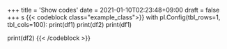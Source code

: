+++
title = 'Show codes'
date = 2021-01-10T02:23:48+09:00
draft = false
+++
s
{{< codeblock class="example_class">}}
with pl.Config(tbl_rows=1, tbl_cols=100):
   print(df1)
   print(df2)
   print(df1)

   print(df2)
{{< /codeblock >}}

